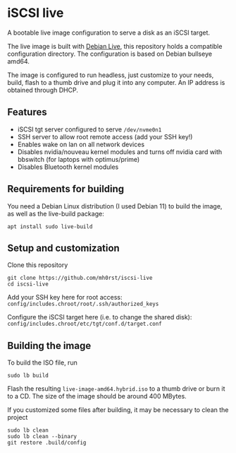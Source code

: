 # iSCSI live

A bootable live image configuration to serve a disk as an iSCSI target.

The live image is built with [Debian Live](https://live-team.pages.debian.net/live-manual/html/live-manual/index.en.html), this repository holds a compatible configuration directory. The configuration is based on Debian bullseye amd64.

The image is configured to run headless, just customize to your needs, build, flash to a thumb drive and plug it into any computer. An IP address is obtained through DHCP.

## Features

* iSCSI tgt server configured to serve `/dev/nvme0n1`
* SSH server to allow root remote access (add your SSH key!)
* Enables wake on lan on all network devices
* Disables nvidia/nouveau kernel modules and turns off nvidia card with bbswitch (for laptops with optimus/prime)
* Disables Bluetooth kernel modules

## Requirements for building

You need a Debian Linux distribution (I used Debian 11) to build the image, as well as the live-build package:

	apt install sudo live-build

## Setup and customization

Clone this repository

	git clone https://github.com/mh0rst/iscsi-live
	cd iscsi-live

Add your SSH key here for root access: `config/includes.chroot/root/.ssh/authorized_keys`

Configure the iSCSI target here (i.e. to change the shared disk): `config/includes.chroot/etc/tgt/conf.d/target.conf`

## Building the image

To build the ISO file, run

	sudo lb build

Flash the resulting `live-image-amd64.hybrid.iso` to a thumb drive or burn it to a CD. The size of the image should be around 400 MBytes.

If you customized some files after building, it may be necessary to clean the project

	sudo lb clean
	sudo lb clean --binary
	git restore .build/config
